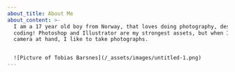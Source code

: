 ```yaml
---
about_title: About Me
about_content: >-
  I am a 17 year old boy from Norway, that loves doing photography, design and
  coding! Photoshop and Illustrator are my strongest assets, but when I have the
  camera at hand, I like to take photographs.


  ![Picture of Tobias Barsnes](/_assets/images/untitled-1.png)
---
```


